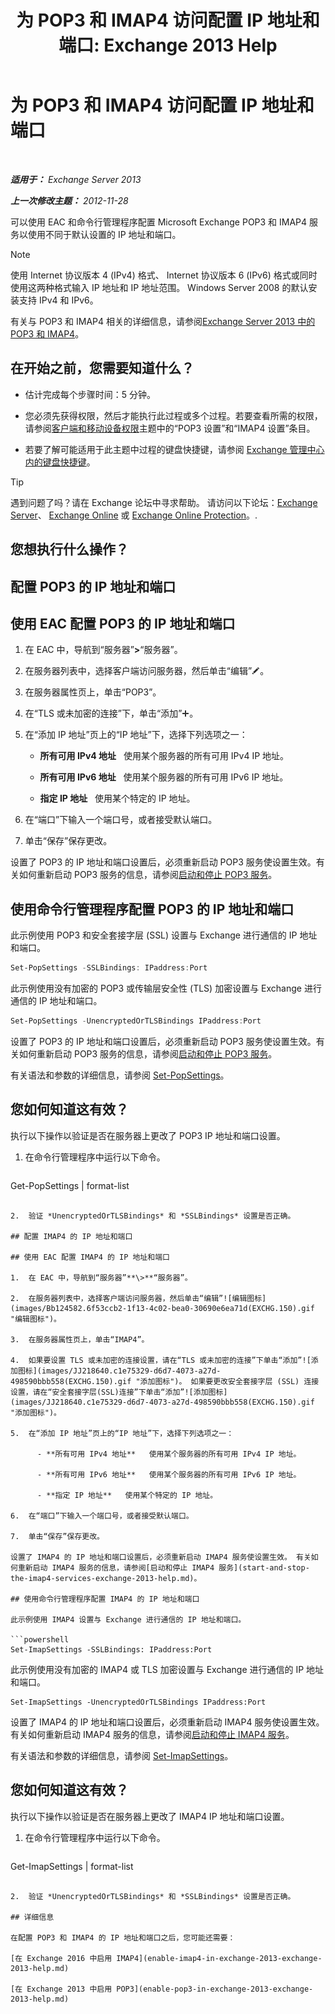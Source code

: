 ﻿---
title: '为 POP3 和 IMAP4 访问配置 IP 地址和端口: Exchange 2013 Help'
TOCTitle: 为 POP3 和 IMAP4 访问配置 IP 地址和端口
ms:assetid: 8292747b-6626-4d7f-ba73-1e17f5d99fa4
ms:mtpsurl: https://technet.microsoft.com/zh-cn/library/Bb123530(v=EXCHG.150)
ms:contentKeyID: 50556616
ms.date: 01/11/2018
mtps_version: v=EXCHG.150
ms.translationtype: HT
---

# 为 POP3 和 IMAP4 访问配置 IP 地址和端口

 

_**适用于：** Exchange Server 2013_

_**上一次修改主题：** 2012-11-28_

可以使用 EAC 和命令行管理程序配置 Microsoft Exchange POP3 和 IMAP4 服务以使用不同于默认设置的 IP 地址和端口。

> [!NOTE]  
> 使用 Internet 协议版本 4 (IPv4) 格式、 Internet 协议版本 6 (IPv6) 格式或同时使用这两种格式输入 IP 地址和 IP 地址范围。 Windows Server 2008 的默认安装支持 IPv4 和 IPv6。


有关与 POP3 和 IMAP4 相关的详细信息，请参阅[Exchange Server 2013 中的 POP3 和 IMAP4](pop3-and-imap4-in-exchange-server-2013-exchange-2013-help.md)。

## 在开始之前，您需要知道什么？

  - 估计完成每个步骤时间：5 分钟。

  - 您必须先获得权限，然后才能执行此过程或多个过程。若要查看所需的权限，请参阅[客户端和移动设备权限](clients-and-mobile-devices-permissions-exchange-2013-help.md)主题中的“POP3 设置”和“IMAP4 设置”条目。

  - 若要了解可能适用于此主题中过程的键盘快捷键，请参阅 [Exchange 管理中心内的键盘快捷键](keyboard-shortcuts-in-the-exchange-admin-center-exchange-online-protection-help.md)。

> [!TIP]  
> 遇到问题了吗？请在 Exchange 论坛中寻求帮助。 请访问以下论坛：<a href="https://go.microsoft.com/fwlink/p/?linkid=60612">Exchange Server</a>、 <a href="https://go.microsoft.com/fwlink/p/?linkid=267542">Exchange Online</a> 或 <a href="https://go.microsoft.com/fwlink/p/?linkid=285351">Exchange Online Protection</a>。.


## 您想执行什么操作？

## 配置 POP3 的 IP 地址和端口

## 使用 EAC 配置 POP3 的 IP 地址和端口

1.  在 EAC 中，导航到“服务器”**\>**“服务器”。

2.  在服务器列表中，选择客户端访问服务器，然后单击“编辑”![编辑图标](images/Bb124582.6f53ccb2-1f13-4c02-bea0-30690e6ea71d(EXCHG.150).gif "编辑图标")。

3.  在服务器属性页上，单击“POP3”。

4.  在“TLS 或未加密的连接”下，单击“添加”![添加图标](images/JJ218640.c1e75329-d6d7-4073-a27d-498590bbb558(EXCHG.150).gif "添加图标")。

5.  在“添加 IP 地址”页上的“IP 地址”下，选择下列选项之一：
    
      - **所有可用 IPv4 地址**   使用某个服务器的所有可用 IPv4 IP 地址。
    
      - **所有可用 IPv6 地址**   使用某个服务器的所有可用 IPv6 IP 地址。
    
      - **指定 IP 地址**   使用某个特定的 IP 地址。

6.  在“端口”下输入一个端口号，或者接受默认端口。

7.  单击“保存”保存更改。

设置了 POP3 的 IP 地址和端口设置后，必须重新启动 POP3 服务使设置生效。有关如何重新启动 POP3 服务的信息，请参阅[启动和停止 POP3 服务](start-and-stop-the-pop3-services-exchange-2013-help.md)。

## 使用命令行管理程序配置 POP3 的 IP 地址和端口

此示例使用 POP3 和安全套接字层 (SSL) 设置与 Exchange 进行通信的 IP 地址和端口。

```powershell
Set-PopSettings -SSLBindings: IPaddress:Port
```

此示例使用没有加密的 POP3 或传输层安全性 (TLS) 加密设置与 Exchange 进行通信的 IP 地址和端口。

```powershell
Set-PopSettings -UnencryptedOrTLSBindings IPaddress:Port
```

设置了 POP3 的 IP 地址和端口设置后，必须重新启动 POP3 服务使设置生效。有关如何重新启动 POP3 服务的信息，请参阅[启动和停止 POP3 服务](start-and-stop-the-pop3-services-exchange-2013-help.md)。

有关语法和参数的详细信息，请参阅 [Set-PopSettings](https://technet.microsoft.com/zh-cn/library/aa997154\(v=exchg.150\))。

## 您如何知道这有效？

执行以下操作以验证是否在服务器上更改了 POP3 IP 地址和端口设置。

1.  在命令行管理程序中运行以下命令。
    
    ```powershell
Get-PopSettings | format-list
```

2.  验证 *UnencryptedOrTLSBindings* 和 *SSLBindings* 设置是否正确。

## 配置 IMAP4 的 IP 地址和端口

## 使用 EAC 配置 IMAP4 的 IP 地址和端口

1.  在 EAC 中，导航到“服务器”**\>**“服务器”。

2.  在服务器列表中，选择客户端访问服务器，然后单击“编辑”![编辑图标](images/Bb124582.6f53ccb2-1f13-4c02-bea0-30690e6ea71d(EXCHG.150).gif "编辑图标")。

3.  在服务器属性页上，单击“IMAP4”。

4.  如果要设置 TLS 或未加密的连接设置，请在“TLS 或未加密的连接”下单击“添加”![添加图标](images/JJ218640.c1e75329-d6d7-4073-a27d-498590bbb558(EXCHG.150).gif "添加图标")。 如果要更改安全套接字层 (SSL) 连接设置，请在“安全套接字层(SSL)连接”下单击“添加”![添加图标](images/JJ218640.c1e75329-d6d7-4073-a27d-498590bbb558(EXCHG.150).gif "添加图标")。

5.  在“添加 IP 地址”页上的“IP 地址”下，选择下列选项之一：
    
      - **所有可用 IPv4 地址**   使用某个服务器的所有可用 IPv4 IP 地址。
    
      - **所有可用 IPv6 地址**   使用某个服务器的所有可用 IPv6 IP 地址。
    
      - **指定 IP 地址**   使用某个特定的 IP 地址。

6.  在“端口”下输入一个端口号，或者接受默认端口。

7.  单击“保存”保存更改。

设置了 IMAP4 的 IP 地址和端口设置后，必须重新启动 IMAP4 服务使设置生效。 有关如何重新启动 IMAP4 服务的信息，请参阅[启动和停止 IMAP4 服务](start-and-stop-the-imap4-services-exchange-2013-help.md)。

## 使用命令行管理程序配置 IMAP4 的 IP 地址和端口

此示例使用 IMAP4 设置与 Exchange 进行通信的 IP 地址和端口。

```powershell
Set-ImapSettings -SSLBindings: IPaddress:Port
```

此示例使用没有加密的 IMAP4 或 TLS 加密设置与 Exchange 进行通信的 IP 地址和端口。

    Set-ImapSettings -UnencryptedOrTLSBindings IPaddress:Port 

设置了 IMAP4 的 IP 地址和端口设置后，必须重新启动 IMAP4 服务使设置生效。有关如何重新启动 IMAP4 服务的信息，请参阅[启动和停止 IMAP4 服务](start-and-stop-the-imap4-services-exchange-2013-help.md)。

有关语法和参数的详细信息，请参阅 [Set-ImapSettings](https://technet.microsoft.com/zh-cn/library/aa998252\(v=exchg.150\))。

## 您如何知道这有效？

执行以下操作以验证是否在服务器上更改了 IMAP4 IP 地址和端口设置。

1.  在命令行管理程序中运行以下命令。
    
    ```powershell
Get-ImapSettings | format-list
```

2.  验证 *UnencryptedOrTLSBindings* 和 *SSLBindings* 设置是否正确。

## 详细信息

在配置 POP3 和 IMAP4 的 IP 地址和端口之后，您可能还需要：

[在 Exchange 2016 中启用 IMAP4](enable-imap4-in-exchange-2013-exchange-2013-help.md)

[在 Exchange 2013 中启用 POP3](enable-pop3-in-exchange-2013-exchange-2013-help.md)

